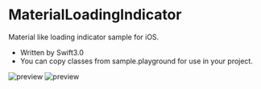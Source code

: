 # MaterialLoadingIndicator
 Material like loading indicator sample  for iOS.

* Written by Swift3.0
* You can copy classes from sample.playground for use in your project.

![preview](https://github.com/Tueno/MaterialLoadingIndicator/blob/master/sample.gif?raw=true)
![preview](https://github.com/Tueno/MaterialLoadingIndicator/blob/master/playground.png?raw=true)
